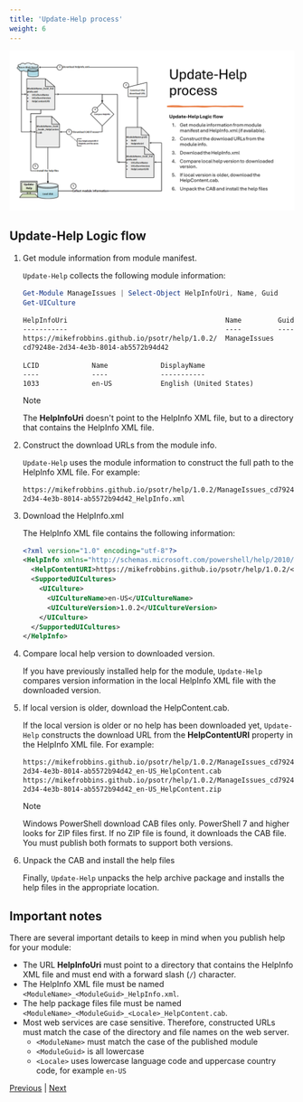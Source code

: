 ```yaml
---
title: 'Update-Help process'
weight: 6
---
```


![Update-Help process][02]

## Update-Help Logic flow

1. Get module information from module manifest.

   `Update-Help` collects the following module information:

   ```powershell
   Get-Module ManageIssues | Select-Object HelpInfoUri, Name, Guid
   Get-UICulture
   ```

   ```Output
   HelpInfoUri                                       Name         Guid
   -----------                                       ----         ----
   https://mikefrobbins.github.io/psotr/help/1.0.2/  ManageIssues cd79248e-2d34-4e3b-8014-ab5572b94d42

   LCID             Name             DisplayName
   ----             ----             -----------
   1033             en-US            English (United States)
   ```

   > [!NOTE]
   > The **HelpInfoUri** doesn't point to the HelpInfo XML file, but to a directory that contains
   > the HelpInfo XML file.

1. Construct the download URLs from the module info.

   `Update-Help` uses the module information to construct the full path to the HelpInfo XML file.
   For example:

   ```
   https://mikefrobbins.github.io/psotr/help/1.0.2/ManageIssues_cd79248e-2d34-4e3b-8014-ab5572b94d42_HelpInfo.xml
   ```

1. Download the HelpInfo.xml

   The HelpInfo XML file contains the following information:

   ```xml
   <?xml version="1.0" encoding="utf-8"?>
   <HelpInfo xmlns="http://schemas.microsoft.com/powershell/help/2010/05">
     <HelpContentURI>https://mikefrobbins.github.io/psotr/help/1.0.2/</HelpContentURI>
     <SupportedUICultures>
       <UICulture>
         <UICultureName>en-US</UICultureName>
         <UICultureVersion>1.0.2</UICultureVersion>
       </UICulture>
     </SupportedUICultures>
   </HelpInfo>
   ```

1. Compare local help version to downloaded version.

   If you have previously installed help for the module, `Update-Help` compares version information
   in the local HelpInfo XML file with the downloaded version.

1. If local version is older, download the HelpContent.cab.

   If the local version is older or no help has been downloaded yet, `Update-Help` constructs the
   download URL from the **HelpContentURI** property in the HelpInfo XML file. For example:

   ```
   https://mikefrobbins.github.io/psotr/help/1.0.2/ManageIssues_cd79248e-2d34-4e3b-8014-ab5572b94d42_en-US_HelpContent.cab
   https://mikefrobbins.github.io/psotr/help/1.0.2/ManageIssues_cd79248e-2d34-4e3b-8014-ab5572b94d42_en-US_HelpContent.zip
   ```

   > [!NOTE]
   > Windows PowerShell download CAB files only. PowerShell 7 and higher looks for ZIP files first.
   > If no ZIP file is found, it downloads the CAB file. You must publish both formats to support
   > both versions.

1. Unpack the CAB and install the help files

   Finally, `Update-Help` unpacks the help archive package and installs the help files in the
   appropriate location.

## Important notes

There are several important details to keep in mind when you publish help for your module:

- The URL **HelpInfoUri** must point to a directory that contains the HelpInfo
  XML file and must end with a forward slash (`/`) character.
- The HelpInfo XML file must be named `<ModuleName>_<ModuleGuid>_HelpInfo.xml`.
- The help package files file must be named `<ModuleName>_<ModuleGuid>_<Locale>_HelpContent.cab`.
- Most web services are case sensitive. Therefore, constructed URLs must match the case of the
  directory and file names on the web server.
  - `<ModuleName>` must match the case of the published module
  - `<ModuleGuid>` is all lowercase
  - `<Locale>` uses lowercase language code and uppercase country code, for example `en-US`

[Previous][01] | [Next][03]

<!-- link references -->
[01]: ../slide5
[02]: slide6.png
[03]: ../slide7
